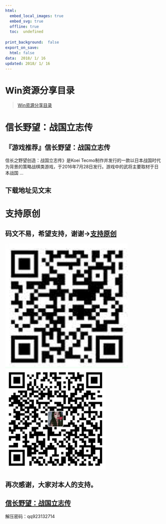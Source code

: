 ```yaml
---
html:
  embed_local_images: true
  embed_svg: true
  offline: true
  toc:  undefined

print_background:  false
export_on_save:
  html: false
data:  2018/ 1/ 16
updated: 2018/ 1/ 16
---
```


# Win资源分享目录

> [Win资源分享目录](https://blog.csdn.net/qq923132714/article/details/83108491 "Win资源分享目录")


# 信长野望：战国立志传

## 『游戏推荐』信长野望：战国立志传

 信长之野望创造：战国立志传》是Koei Tecmo制作并发行的一款以日本战国时代为背景的策略战棋类游戏，于2016年7月28日发行。游戏中的武将主要取材于日本战国 ...

## 下载地址见文末

# 支持原创
## 码文不易，希望支持，谢谢->**[支持原创](http://blog.csdn.net/qq923132714/article/details/79399145)**
![微信支付](https://raw.githubusercontent.com/923132714/my_picture/master/blog/support/weixin.png)![微信支付](https://raw.githubusercontent.com/923132714/my_picture/master/blog/support/支付宝.png)
## 再次感谢，大家对本人的支持。



## [信长野望：战国立志传](http://u16848854.ctfile.net/fs/16848854-331434561 "信长野望：战国立志传")

解压密码：qq923132714
